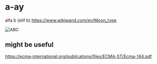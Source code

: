 # a-ay
alfa b (elif b) https://www.wikiwand.com/en/Moon_type

![ABC](https://upload.wikimedia.org/wikipedia/commons/thumb/e/e2/Moonalphabet.svg/600px-Moonalphabet.svg.png "Alphabet")

## might be useful
https://ecma-international.org/publications/files/ECMA-ST/Ecma-144.pdf
